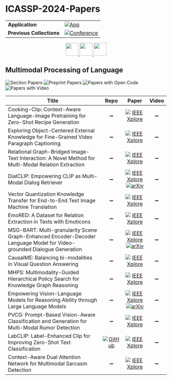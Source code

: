 # ICASSP-2024-Papers

<table>
    <tr>
        <td><strong>Application</strong></td>
        <td>
            <a href="https://huggingface.co/spaces/DmitryRyumin/NewEraAI-Papers" style="float:left;">
                <img src="https://img.shields.io/badge/🤗-NewEraAI--Papers-FFD21F.svg" alt="App" />
            </a>
        </td>
    </tr>
    <tr>
        <td><strong>Previous Collections</strong></td>
        <td>
            <a href="https://github.com/DmitryRyumin/ICASSP-2023-24-Papers/blob/main/README_2023.md">
                <img src="http://img.shields.io/badge/ICASSP-2023-0073AE.svg" alt="Conference">
            </a>
        </td>
    </tr>
</table>

<div align="center">
    <a href="https://github.com/DmitryRyumin/ICASSP-2023-24-Papers/blob/main/sections/2024/main/SAM-P1.md">
        <img src="https://cdn.jsdelivr.net/gh/DmitryRyumin/NewEraAI-Papers@main/images/left.svg" width="40" alt="" />
    </a>
    <a href="https://github.com/DmitryRyumin/ICASSP-2023-24-Papers/">
        <img src="https://cdn.jsdelivr.net/gh/DmitryRyumin/NewEraAI-Papers@main/images/home.svg" width="40" alt="" />
    </a>
    <a href="https://github.com/DmitryRyumin/ICASSP-2023-24-Papers/blob/main/sections/2024/main/AASP-P9.md">
        <img src="https://cdn.jsdelivr.net/gh/DmitryRyumin/NewEraAI-Papers@main/images/right.svg" width="40" alt="" />
    </a>
</div>


## Multimodal Processing of Language

![Section Papers](https://img.shields.io/badge/Section%20Papers-12-42BA16) ![Preprint Papers](https://img.shields.io/badge/Preprint%20Papers-3-b31b1b) ![Papers with Open Code](https://img.shields.io/badge/Papers%20with%20Open%20Code-1-1D7FBF) ![Papers with Video](https://img.shields.io/badge/Papers%20with%20Video-0-FF0000)

| **Title** | **Repo** | **Paper** | **Video** |
|-----------|:--------:|:---------:|:---------:|
| Cooking-Clip: Context-Aware Language-Image Pretraining for Zero-Shot Recipe Generation | :heavy_minus_sign: | [![IEEE Xplore](https://img.shields.io/badge/IEEE-10447148-E4A42C.svg)](https://ieeexplore.ieee.org/document/10447148) | :heavy_minus_sign: |
| Exploring Object-Centered External Knowledge for Fine-Grained Video Paragraph Captioning | :heavy_minus_sign: | [![IEEE Xplore](https://img.shields.io/badge/IEEE-10448104-E4A42C.svg)](https://ieeexplore.ieee.org/document/10448104) | :heavy_minus_sign: |
| Relational Graph-Bridged Image-Text Interaction: A Novel Method for Multi-Modal Relation Extraction | :heavy_minus_sign: | [![IEEE Xplore](https://img.shields.io/badge/IEEE-10448507-E4A42C.svg)](https://ieeexplore.ieee.org/document/10448507) | :heavy_minus_sign: |
| DialCLIP: Empowering CLIP as Multi-Modal Dialog Retriever | :heavy_minus_sign: | [![IEEE Xplore](https://img.shields.io/badge/IEEE-10448111-E4A42C.svg)](https://ieeexplore.ieee.org/document/10448111) <br/> [![arXiv](https://img.shields.io/badge/arXiv-2401.01076-b31b1b.svg)](https://arxiv.org/abs/2401.01076) | :heavy_minus_sign: |
| Vector Quantization Knowledge Transfer for End-to-End Text Image Machine Translation | :heavy_minus_sign: | [![IEEE Xplore](https://img.shields.io/badge/IEEE-10447334-E4A42C.svg)](https://ieeexplore.ieee.org/document/10447334) | :heavy_minus_sign: |
| EmoRED: A Dataset for Relation Extraction in Texts with Emoticons | :heavy_minus_sign: | [![IEEE Xplore](https://img.shields.io/badge/IEEE-10448038-E4A42C.svg)](https://ieeexplore.ieee.org/document/10448038) | :heavy_minus_sign: |
| MSG-BART: Multi-granularity Scene Graph-Enhanced Encoder-Decoder Language Model for Video-grounded Dialogue Generation | :heavy_minus_sign: | [![IEEE Xplore](https://img.shields.io/badge/IEEE-10447469-E4A42C.svg)](https://ieeexplore.ieee.org/document/10447469) <br/> [![arXiv](https://img.shields.io/badge/arXiv-2311.12820-b31b1b.svg)](https://arxiv.org/abs/2311.12820) | :heavy_minus_sign: |
| CausalME: Balancing bi-modalities in Visual Question Answering | :heavy_minus_sign: | [![IEEE Xplore](https://img.shields.io/badge/IEEE-10447342-E4A42C.svg)](https://ieeexplore.ieee.org/document/10447342) | :heavy_minus_sign: |
| MHPS: Multimodality-Guided Hierarchical Policy Search for Knowledge Graph Reasoning | :heavy_minus_sign: | [![IEEE Xplore](https://img.shields.io/badge/IEEE-10447436-E4A42C.svg)](https://ieeexplore.ieee.org/document/10447436) | :heavy_minus_sign: |
| Empowering Vision-Language Models for Reasoning Ability through Large Language Models | :heavy_minus_sign: | [![IEEE Xplore](https://img.shields.io/badge/IEEE-10446407-E4A42C.svg)](https://ieeexplore.ieee.org/document/10446407) <br/> [![arXiv](https://img.shields.io/badge/arXiv-2305.13267-b31b1b.svg)](https://arxiv.org/abs/2305.13267) | :heavy_minus_sign: |
| PVCG: Prompt-Based Vision-Aware Classification and Generation for Multi-Modal Rumor Detection | :heavy_minus_sign: | [![IEEE Xplore](https://img.shields.io/badge/IEEE-10447285-E4A42C.svg)](https://ieeexplore.ieee.org/document/10447285) | :heavy_minus_sign: |
| LabCLIP: Label-Enhanced Clip for Improving Zero-Shot Text Classification | [![GitHub](https://img.shields.io/github/stars/BRZ911/LABCLIP?style=flat)](https://github.com/BRZ911/LABCLIP) | [![IEEE Xplore](https://img.shields.io/badge/IEEE-10446865-E4A42C.svg)](https://ieeexplore.ieee.org/document/10446865) | :heavy_minus_sign: |
| Context-Aware Dual Attention Network for Multimodal Sarcasm Detection | :heavy_minus_sign: | [![IEEE Xplore](https://img.shields.io/badge/IEEE-10448377-E4A42C.svg)](https://ieeexplore.ieee.org/document/10448377) | :heavy_minus_sign: |

